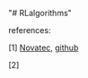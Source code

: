 "# RLalgorithms" 

references:

[1] [Novatec](https://www.novatec-gmbh.de/en/blog/introduction-to-q-learning), [github](https://github.com/phossen/reinforcement-learning-2)

[2]
